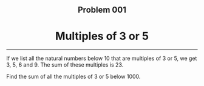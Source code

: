 <h2 align='center'>Problem 001</h2>
<h1 align='center'>Multiples of 3 or 5</h1>
<hr />
If we list all the natural numbers below 10 that are multiples of 3 or 5, we get 3, 5, 6 and 9. The sum of these multiples is 23.

Find the sum of all the multiples of 3 or 5 below 1000.
